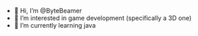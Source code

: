 - 👋 Hi, I’m @ByteBeamer
- 👀 I’m interested in game development (specifically a 3D one)
- 🌱 I’m currently learning java

<!---
ByteBeamer/ByteBeamer is a ✨ special ✨ repository because its `README.md` (this file) appears on your GitHub profile.
You can click the Preview link to take a look at your changes.
--->
